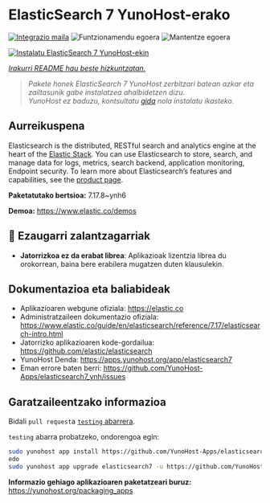 <!--
Ohart ongi: README hau automatikoki sortu da <https://github.com/YunoHost/apps/tree/master/tools/readme_generator>ri esker
EZ editatu eskuz.
-->

# ElasticSearch 7 YunoHost-erako

[![Integrazio maila](https://dash.yunohost.org/integration/elasticsearch7.svg)](https://dash.yunohost.org/appci/app/elasticsearch7) ![Funtzionamendu egoera](https://ci-apps.yunohost.org/ci/badges/elasticsearch7.status.svg) ![Mantentze egoera](https://ci-apps.yunohost.org/ci/badges/elasticsearch7.maintain.svg)

[![Instalatu ElasticSearch 7 YunoHost-ekin](https://install-app.yunohost.org/install-with-yunohost.svg)](https://install-app.yunohost.org/?app=elasticsearch7)

*[Irakurri README hau beste hizkuntzatan.](./ALL_README.md)*

> *Pakete honek ElasticSearch 7 YunoHost zerbitzari batean azkar eta zailtasunik gabe instalatzea ahalbidetzen dizu.*  
> *YunoHost ez baduzu, kontsultatu [gida](https://yunohost.org/install) nola instalatu ikasteko.*

## Aurreikuspena

Elasticsearch is the distributed, RESTful search and analytics engine at the heart of the [Elastic Stack](https://www.elastic.co/products). You can use Elasticsearch to store, search, and manage data for logs, metrics, search backend, application monitoring, Endpoint security.
To learn more about Elasticsearch’s features and capabilities, see the [product page](https://www.elastic.co/products/elasticsearch).


**Paketatutako bertsioa:** 7.17.8~ynh6

**Demoa:** <https://www.elastic.co/demos>
## :red_circle: Ezaugarri zalantzagarriak

- **Jatorrizkoa ez da erabat librea**: Aplikazioak lizentzia librea du orokorrean, baina bere erabilera mugatzen duten klausulekin.

## Dokumentazioa eta baliabideak

- Aplikazioaren webgune ofiziala: <https://elastic.co>
- Administratzaileen dokumentazio ofiziala: <https://www.elastic.co/guide/en/elasticsearch/reference/7.17/elasticsearch-intro.html>
- Jatorrizko aplikazioaren kode-gordailua: <https://github.com/elastic/elasticsearch>
- YunoHost Denda: <https://apps.yunohost.org/app/elasticsearch7>
- Eman errore baten berri: <https://github.com/YunoHost-Apps/elasticsearch7_ynh/issues>

## Garatzaileentzako informazioa

Bidali `pull request`a [`testing` abarrera](https://github.com/YunoHost-Apps/elasticsearch7_ynh/tree/testing).

`testing` abarra probatzeko, ondorengoa egin:

```bash
sudo yunohost app install https://github.com/YunoHost-Apps/elasticsearch7_ynh/tree/testing --debug
edo
sudo yunohost app upgrade elasticsearch7 -u https://github.com/YunoHost-Apps/elasticsearch7_ynh/tree/testing --debug
```

**Informazio gehiago aplikazioaren paketatzeari buruz:** <https://yunohost.org/packaging_apps>
